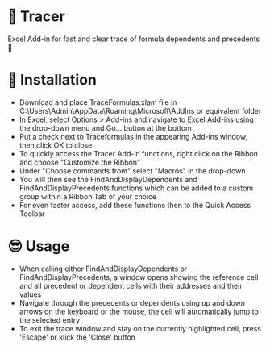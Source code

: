 # :beginner: Tracer
Excel Add-in for fast and clear trace of formula dependents and precedents :rocket:

# :notebook_with_decorative_cover: Installation
- Download and place TraceFormulas.xlam file in C:\Users\Admin\AppData\Roaming\Microsoft\AddIns or equivalent folder
- In Excel, select Options > Add-ins and navigate to Excel Add-ins using the drop-down menu and Go... button at the bottom
- Put a check next to Traceformulas in the appearing Add-ins window, then click OK to close
- To quickly access the Tracer Add-in functions, right click on the Ribbon and choose "Customize the Ribbon"
- Under "Choose commands from" select "Macros" in the drop-down
- You will then see the FindAndDisplayDependents and FindAndDisplayPrecedents functions which can be added to a custom group within a Ribbon Tab of your choice
- For even faster access, add these functions then to the Quick Access Toolbar 

# :sunglasses: Usage
- When calling either FindAndDisplayDependents or FindAndDisplayPrecedents, a window opens showing the reference cell and all precedent or dependent cells with their addresses and their values
- Navigate through the precedents or dependents using up and down arrows on the keyboard or the mouse, the cell will automatically jump to the selected entry
- To exit the trace window and stay on the currently highlighted cell, press 'Escape' or klick the 'Close' button
